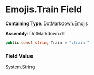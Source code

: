# Emojis\.Train Field

**Containing Type**: [DotMarkdown](../../README.md)\.[Emojis](../README.md)

**Assembly**: DotMarkdown\.dll

```csharp
public const string Train = ":train:"
```

### Field Value

System\.[String](https://docs.microsoft.com/en-us/dotnet/api/system.string)